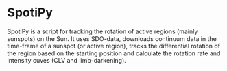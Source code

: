 # SpotiPy
SpotiPy is a script for tracking the rotation of active regions (mainly sunspots) on the Sun. It uses SDO-data, downloads continuum data in the time-frame of a sunspot (or active region), tracks the differential rotation of the region based on the starting position and calculate the rotation rate and intensity cuves (CLV and limb-darkening).
